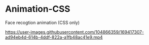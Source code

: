 # Animation-CSS
Face recogtion animation (CSS only)


https://user-images.githubusercontent.com/104866359/169417307-ad94eb4d-614b-4ddf-822a-a1fb48ac41e9.mp4

